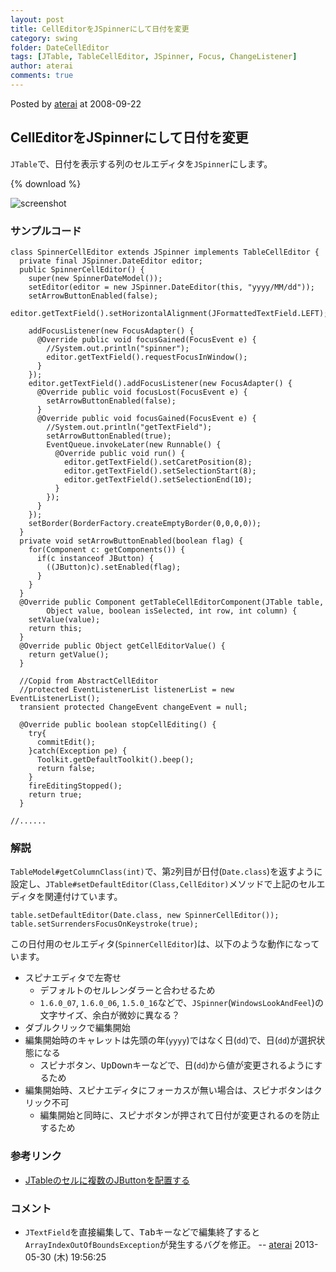 ```yaml
---
layout: post
title: CellEditorをJSpinnerにして日付を変更
category: swing
folder: DateCellEditor
tags: [JTable, TableCellEditor, JSpinner, Focus, ChangeListener]
author: aterai
comments: true
---
```


Posted by [aterai](http://terai.xrea.jp/aterai.html) at 2008-09-22

## CellEditorをJSpinnerにして日付を変更
`JTable`で、日付を表示する列のセルエディタを`JSpinner`にします。

{% download %}

![screenshot](https://lh5.googleusercontent.com/_9Z4BYR88imo/TQTKdTsjXPI/AAAAAAAAAWA/vtjdEFUkZA4/s800/DateCellEditor.png)

### サンプルコード
<pre class="prettyprint"><code>class SpinnerCellEditor extends JSpinner implements TableCellEditor {
  private final JSpinner.DateEditor editor;
  public SpinnerCellEditor() {
    super(new SpinnerDateModel());
    setEditor(editor = new JSpinner.DateEditor(this, "yyyy/MM/dd"));
    setArrowButtonEnabled(false);
    editor.getTextField().setHorizontalAlignment(JFormattedTextField.LEFT);

    addFocusListener(new FocusAdapter() {
      @Override public void focusGained(FocusEvent e) {
        //System.out.println("spinner");
        editor.getTextField().requestFocusInWindow();
      }
    });
    editor.getTextField().addFocusListener(new FocusAdapter() {
      @Override public void focusLost(FocusEvent e) {
        setArrowButtonEnabled(false);
      }
      @Override public void focusGained(FocusEvent e) {
        //System.out.println("getTextField");
        setArrowButtonEnabled(true);
        EventQueue.invokeLater(new Runnable() {
          @Override public void run() {
            editor.getTextField().setCaretPosition(8);
            editor.getTextField().setSelectionStart(8);
            editor.getTextField().setSelectionEnd(10);
          }
        });
      }
    });
    setBorder(BorderFactory.createEmptyBorder(0,0,0,0));
  }
  private void setArrowButtonEnabled(boolean flag) {
    for(Component c: getComponents()) {
      if(c instanceof JButton) {
        ((JButton)c).setEnabled(flag);
      }
    }
  }
  @Override public Component getTableCellEditorComponent(JTable table,
        Object value, boolean isSelected, int row, int column) {
    setValue(value);
    return this;
  }
  @Override public Object getCellEditorValue() {
    return getValue();
  }

  //Copid from AbstractCellEditor
  //protected EventListenerList listenerList = new EventListenerList();
  transient protected ChangeEvent changeEvent = null;

  @Override public boolean stopCellEditing() {
    try{
      commitEdit();
    }catch(Exception pe) {
      Toolkit.getDefaultToolkit().beep();
      return false;
    }
    fireEditingStopped();
    return true;
  }

//......
</code></pre>

### 解説
`TableModel#getColumnClass(int)`で、第`2`列目が日付(`Date.class`)を返すように設定し、`JTable#setDefaultEditor(Class,CellEditor)`メソッドで上記のセルエディタを関連付けています。

<pre class="prettyprint"><code>table.setDefaultEditor(Date.class, new SpinnerCellEditor());
table.setSurrendersFocusOnKeystroke(true);
</code></pre>

この日付用のセルエディタ(`SpinnerCellEditor`)は、以下のような動作になっています。

- スピナエディタで左寄せ
    - デフォルトのセルレンダラーと合わせるため
    - `1.6.0_07`, `1.6.0_06`, `1.5.0_16`などで、`JSpinner`(`WindowsLookAndFeel`)の文字サイズ、余白が微妙に異なる？
- ダブルクリックで編集開始
- 編集開始時のキャレットは先頭の年(`yyyy`)ではなく日(`dd`)で、日(`dd`)が選択状態になる
    - スピナボタン、<kbd>Up</kbd><kbd>Down</kbd>キーなどで、日(`dd`)から値が変更されるようにするため
- 編集開始時、スピナエディタにフォーカスが無い場合は、スピナボタンはクリック不可
    - 編集開始と同時に、スピナボタンが押されて日付が変更されるのを防止するため

<!-- dummy comment line for breaking list -->

### 参考リンク
- [JTableのセルに複数のJButtonを配置する](http://terai.xrea.jp/Swing/MultipleButtonsInTableCell.html)

<!-- dummy comment line for breaking list -->

### コメント
- `JTextField`を直接編集して、<kbd>Tab</kbd>キーなどで編集終了すると`ArrayIndexOutOfBoundsException`が発生するバグを修正。 -- [aterai](http://terai.xrea.jp/aterai.html) 2013-05-30 (木) 19:56:25

<!-- dummy comment line for breaking list -->

